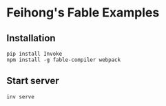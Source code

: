 # Feihong's Fable Examples

## Installation

```
pip install Invoke
npm install -g fable-compiler webpack
```

## Start server

```
inv serve
```
